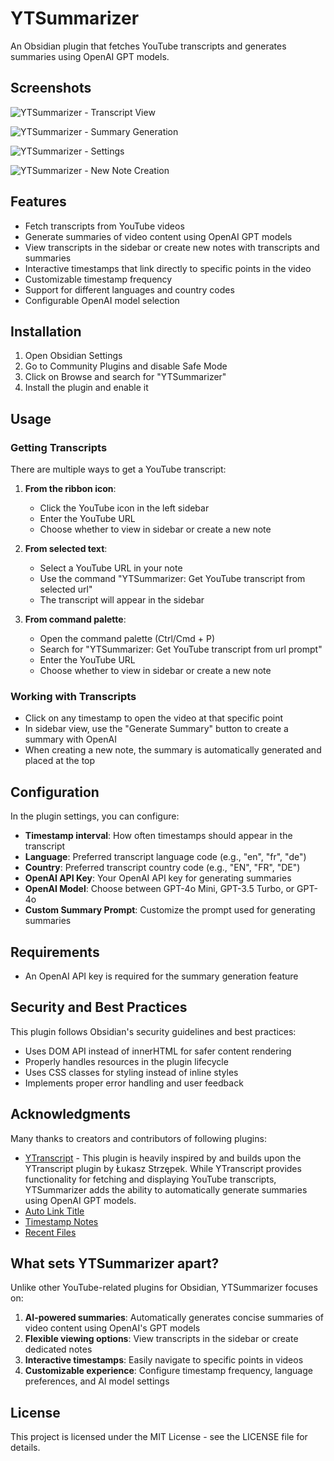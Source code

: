 # YTSummarizer

An Obsidian plugin that fetches YouTube transcripts and generates summaries using OpenAI GPT models.

## Screenshots

![YTSummarizer - Transcript View](https://raw.githubusercontent.com/ardakalayci/ytsummarizer/main/assets/example_1.png)

![YTSummarizer - Summary Generation](https://raw.githubusercontent.com/ardakalayci/ytsummarizer/main/assets/example_2.png)

![YTSummarizer - Settings](https://raw.githubusercontent.com/ardakalayci/ytsummarizer/main/assets/example_3.png)

![YTSummarizer - New Note Creation](https://raw.githubusercontent.com/ardakalayci/ytsummarizer/main/assets/example_4.png)

## Features
- Fetch transcripts from YouTube videos
- Generate summaries of video content using OpenAI GPT models
- View transcripts in the sidebar or create new notes with transcripts and summaries
- Interactive timestamps that link directly to specific points in the video
- Customizable timestamp frequency
- Support for different languages and country codes
- Configurable OpenAI model selection

## Installation

1. Open Obsidian Settings
2. Go to Community Plugins and disable Safe Mode
3. Click on Browse and search for "YTSummarizer"
4. Install the plugin and enable it

## Usage

### Getting Transcripts

There are multiple ways to get a YouTube transcript:

1. **From the ribbon icon**:
   - Click the YouTube icon in the left sidebar
   - Enter the YouTube URL
   - Choose whether to view in sidebar or create a new note

2. **From selected text**:
   - Select a YouTube URL in your note
   - Use the command "YTSummarizer: Get YouTube transcript from selected url"
   - The transcript will appear in the sidebar

3. **From command palette**:
   - Open the command palette (Ctrl/Cmd + P)
   - Search for "YTSummarizer: Get YouTube transcript from url prompt"
   - Enter the YouTube URL
   - Choose whether to view in sidebar or create a new note

### Working with Transcripts

- Click on any timestamp to open the video at that specific point
- In sidebar view, use the "Generate Summary" button to create a summary with OpenAI
- When creating a new note, the summary is automatically generated and placed at the top

## Configuration

In the plugin settings, you can configure:

- **Timestamp interval**: How often timestamps should appear in the transcript
- **Language**: Preferred transcript language code (e.g., "en", "fr", "de")
- **Country**: Preferred transcript country code (e.g., "EN", "FR", "DE")
- **OpenAI API Key**: Your OpenAI API key for generating summaries
- **OpenAI Model**: Choose between GPT-4o Mini, GPT-3.5 Turbo, or GPT-4o
- **Custom Summary Prompt**: Customize the prompt used for generating summaries

## Requirements

- An OpenAI API key is required for the summary generation feature

## Security and Best Practices

This plugin follows Obsidian's security guidelines and best practices:

- Uses DOM API instead of innerHTML for safer content rendering
- Properly handles resources in the plugin lifecycle
- Uses CSS classes for styling instead of inline styles
- Implements proper error handling and user feedback

## Acknowledgments

Many thanks to creators and contributors of following plugins:

- [YTranscript](https://github.com/lstrzepek/obsidian-yt-transcript) - This plugin is heavily inspired by and builds upon the YTranscript plugin by Łukasz Strzępek. While YTranscript provides functionality for fetching and displaying YouTube transcripts, YTSummarizer adds the ability to automatically generate summaries using OpenAI GPT models.
- [Auto Link Title](https://github.com/zolrath/obsidian-auto-link-title)
- [Timestamp Notes](https://github.com/juliang22/ObsidianTimestampNotes)
- [Recent Files](https://github.com/tgrosinger/recent-files-obsidian)

## What sets YTSummarizer apart?

Unlike other YouTube-related plugins for Obsidian, YTSummarizer focuses on:

1. **AI-powered summaries**: Automatically generates concise summaries of video content using OpenAI's GPT models
2. **Flexible viewing options**: View transcripts in the sidebar or create dedicated notes
3. **Interactive timestamps**: Easily navigate to specific points in videos
4. **Customizable experience**: Configure timestamp frequency, language preferences, and AI model settings

## License

This project is licensed under the MIT License - see the LICENSE file for details.
